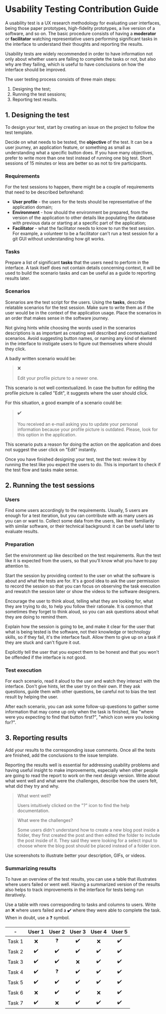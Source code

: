 # Usability Testing Contribution Guide

A usability test is a UX research methodology for evaluating user interfaces, being those paper prototypes, high-fidelity prototypes, a live version of a software, and so on. The basic procedure consists of having a **moderator** or **facilitator** watching representative users performing significant tasks in the interface to understand their thoughts and reporting the results.

Usability tests are widely recommended in order to have information not only about whether users are failing to complete the tasks or not, but also why are they failing, which is useful to have conclusions on how the interface should be improved.

The user testing process consists of three main steps:

1. Designing the test;
2. Running the test sessions;
3. Reporting test results.

## 1. Designing the test

To design your test, start by creating an issue on the project to follow the test template.

Decide on what needs to be tested, the **objective** of the test. It can be a user journey, an application feature, or something as small as understanding what a specific button does. If you have many objectives, prefer to write more than one test instead of running one big test. Short sessions of 15 minutes or less are better so as not to tire participants.

### Requirements

For the test sessions to happen, there might be a couple of requirements that need to be described beforehand:

* **User profile** - the users for the tests should be representative of the application domain;
* **Environment** - how should the environment be prepared, from the version of the application to other details like populating the database with previous data or starting at a specific part of the application;
* **Facilitator** - what the facilitator needs to know to run the test session. For example, a volunteer to be a facilitator can't run a test session for a git GUI without understanding how git works.

### Tasks

Prepare a list of significant **tasks** that the users need to perform in the interface. A task itself does not contain details concerning context, it will be used to build the scenario tasks and can be useful as a guide to reporting results later.

### Scenarios

Scenarios are the test script for the users. Using the **tasks**, describe relatable scenarios for the test session. Make sure to write them as if the user would be in the context of the application usage. Place the scenarios in an order that makes sense in the software journey.

Not giving hints while choosing the words used in the scenarios descriptions is as important as creating well described and contextualized scenarios. Avoid suggesting button names, or naming any kind of element in the interface to instigate users to figure out themselves where should they click.

A badly written scenario would be:

> :x:
>
> Edit your profile picture to a newer one.

This scenario is not well contextualized. In case the button for editing the profile picture is called "Edit", it suggests where the user should click.

For this situation, a good example of a scenario could be:

> :heavy_check_mark:
>
> You received an e-mail asking you to update your personal information because your profile picture is outdated. Please, look for this option in the application.

This scenario puts a reason for doing the action on the application and does not suggest the user click on "Edit" instantly.

Once you have finished designing your test, test the test: review it by running the test like you expect the users to do. This is important to check if the test flow and tasks make sense.

## 2. Running the test sessions

### Users

Find some users accordingly to the requirements. Usually, 5 users are enough for a test iteration, but you can contribute with as many users as you can or want to. Collect some data from the users, like their familiarity with similar software, or their technical background: it can be useful later to evaluate results.

### Preparation

Set the environment up like described on the test requirements. Run the test like it is expected from the users, so that you'll know what you have to pay attention to.

Start the session by providing context to the user on what the software is about and what the tests are for. It's a good idea to ask the user permission to record the session so that you can focus on observing the task execution and rewatch the session later or show the videos to the software designers.

Encourage the user to think aloud, telling what they are looking for, what they are trying to do, to help you follow their rationale. It is common that sometimes they forget to think aloud, so you can ask questions about what they are doing to remind them.

Explain how the session is going to be, and make it clear for the user that what is being tested is the software, not their knowledge or technology skills, so if they fail, it's the interface fault. Allow them to give up on a task if they are stuck and can't figure it out.

Explicitly tell the user that you expect them to be honest and that you won't be offended if the interface is not good.

### Test execution

For each scenario, read it aloud to the user and watch they interact with the interface. Don't give hints, let the user try on their own. If they ask questions, guide them with other questions, be careful not to bias the test result by helping the user.

After each scenario, you can ask some follow-up questions to gather some information that may come up only when the task is finished, like "where were you expecting to find that button first?", "which icon were you looking for?".

## 3. Reporting results

Add your results to the corresponding issue comments. Once all the tests are finished, add the conclusions to the issue template.

Reporting the results well is essential for addressing usability problems and having useful insight to make improvements, especially when other people are going to read the report to work on the next design version. Write about what went well and what were the challenges, describe how the users felt, what did they try and why.

> What went well?
>
> Users intuitively clicked on the "?" icon to find the help documentation.

> What were the challenges?
>
> Some users didn't understand how to create a new blog post inside a folder, they first created the post and then edited the folder to include the post inside of it. They said they were looking for a select input to choose where the blog post should be placed instead of a folder icon.

Use screenshots to illustrate better your description, GIFs, or videos.

### Summarizing results

To have an overview of the test results, you can use a table that illustrates where users failed or went well. Having a summarized version of the results also helps to track improvements in the interface for tests being run iteratively.

Use a table with rows corresponding to tasks and columns to users. Write an :x: where users failed and a :heavy_check_mark: where they were able to complete the task. When in doubt, use a :question: symbol.

|   -    | User 1 | User 2 | User 3 | User 4 | User 5 |
|:------:|:------:|:--------:|:------------------:|:------:|:------:|
| Task 1 | :x:    | :question: | :heavy_check_mark: | :x: | :heavy_check_mark: |
| Task 2 | :heavy_check_mark:    | :heavy_check_mark: | :heavy_check_mark: | :heavy_check_mark: | :heavy_check_mark: |
| Task 3 | :heavy_check_mark:    | :heavy_check_mark: | :x: | :heavy_check_mark: | :heavy_check_mark: |
| Task 4 | :heavy_check_mark:    | :question: | :heavy_check_mark: | :heavy_check_mark: | :heavy_check_mark: |
| Task 5 | :heavy_check_mark:    | :heavy_check_mark: | :heavy_check_mark: | :heavy_check_mark: | :heavy_check_mark: |
| Task 6 | :x:    | :heavy_check_mark: | :heavy_check_mark: | :x: | :heavy_check_mark: |
| Task 7 | :heavy_check_mark:    | :x: | :heavy_check_mark: | :heavy_check_mark: | :heavy_check_mark: |
